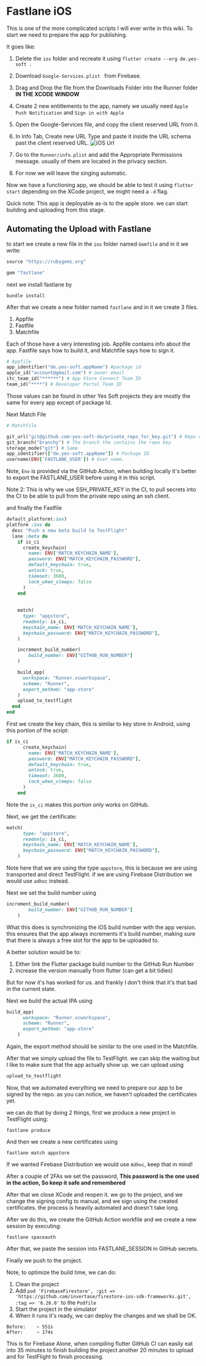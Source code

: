 # Fastlane iOS

This is one of the more complicated scripts I will ever write in this wiki. To start we need to prepare the app for publishing.

It goes like:

1. Delete the `ios` folder and recreate it using `flutter create --org de.yes-soft .`
2. Download `Google-Services.plist ` from Firebase.
3. Drag and Drop the file from the Downloads Folder into the Runner folder <b>IN THE XCODE WINDOW</b>
4. Create 2 new entitlements to the app, namely we usually need `Apple Push Notification` and `Sign in with Apple`
5. Open the Google-Services file, and copy the client reserved URL from it.
6. In Info Tab, Create new URL Type and paste it inside the URL schema past the client reserved URL. ![iOS Url](./ios-url-schema.png)

7. Go to the `Runner/info.plist` and add the Appropriate Permissions message. usually of them are located in the privacy section.
8. For now we will leave the singing automatic.



Now we have a functioning app, we should be able to test it using `flutter start` depending on the XCode project, we might need a `-d` flag.

Quick note: This app is deployable as-is to the apple store. we can start building and uploading from this stage.



## Automating the Upload  with Fastlane

to start we create a new file in the `ios` folder named `Gemfile` and in it we write:

```ruby
source "https://rubygems.org"

gem "fastlane"
```

next we install fastlane by 

```
bundle install
```

After that we create a new folder named `fastlane`  and in it we create 3 files.

1. Appfile
2. Fastfile
3. Matchfile

Each of those have a very interesting job. Appfile contains info about the app. Fastfile says how to build it, and Matchfile says how to sign it.

```ruby
# Appfile
app_identifier("de.yes-soft.appName") #package id
apple_id("account@gmail.com") # owner email
itc_team_id("******") # App Store Connect Team ID
team_id("****") # Developer Portal Team ID
```

Those values can be found in other Yes Soft projects they are mostly the same for every app except of package Id. 



Next Match File

```ruby
# Matchfile

git_url("git@github.com:yes-soft-de/private_repo_for_key.git") # Repo where we find signing certs
git_branch("branchy") # The branch the contains the repo key
storage_mode("git") # Same
app_identifier(["de.yes-soft.appName"]) # Package ID
username(ENV['FASTLANE_USER']) # User name.
```

Note, `Env` is provided via the GitHub Action, when building locally it's better to export the FASTLANE_USER before using it in this script.

Note 2: This is why we use SSH_PRIVATE_KEY in the CI, to pull secrets into the CI to be able to pull from the private repo using an ssh client.

and finally the Fastfile

```ruby
default_platform(:ios)
platform :ios do
  desc "Push a new beta build to TestFlight"
  lane :beta do
    if is_ci
      create_keychain(
        name: ENV['MATCH_KEYCHAIN_NAME'],
        password: ENV["MATCH_KEYCHAIN_PASSWORD"],
        default_keychain: true,
        unlock: true,
        timeout: 3600,
        lock_when_sleeps: false
      )
    end
    
    
    match(
      type: "appstore",
      readonly: is_ci,
      keychain_name: ENV['MATCH_KEYCHAIN_NAME'],
      keychain_password: ENV["MATCH_KEYCHAIN_PASSWORD"],
    )

    increment_build_number(
	    build_number: ENV["GITHUB_RUN_NUMBER"]
    )

    build_app(
      workspace: "Runner.xcworkspace",
      scheme: "Runner",
      export_method: "app-store"
    )
    upload_to_testflight
  end
end

```



First we create the key chain, this is similar to key store in Android, using this portion of the script:

```ruby
if is_ci
      create_keychain(
        name: ENV['MATCH_KEYCHAIN_NAME'],
        password: ENV["MATCH_KEYCHAIN_PASSWORD"],
        default_keychain: true,
        unlock: true,
        timeout: 3600,
        lock_when_sleeps: false
      )
    end
```

Note the `is_ci` makes this portion only works on GitHub.

Next, we get the certificate:

```ruby
match(
      type: "appstore",
      readonly: is_ci,
      keychain_name: ENV['MATCH_KEYCHAIN_NAME'],
      keychain_password: ENV["MATCH_KEYCHAIN_PASSWORD"],
    )
```

Note here that we are using the type `appstore`, this is because we are using transported and direct TestFlight. if we are using Firebase Distribution we would use `adhoc` instead.

Next we set the build number using 

```ruby
increment_build_number(
	    build_number: ENV["GITHUB_RUN_NUMBER"]
    )
```

What this does is synchronizing the iOS build number with the app version. this ensures that the app always increments it's build number, making sure that there is always a free slot for the app to be uploaded to.

A better solution would be to:

1. Either link the Flutter package build number to the GitHub Run Number
2. increase the version manually from flutter (can get a bit tidies)

But for now it's has worked for us. and frankly I don't think that it's that bad in the current state.

Next we build the actual IPA using

```ruby
build_app(
      workspace: "Runner.xcworkspace",
      scheme: "Runner",
      export_method: "app-store"
    )
```

Again, the export method should be similar to the one used in the Matchfile.

After that we simply upload the file to TestFlight. we can skip the waiting but I like to make sure that the app actually show up. we can upload using 

```ruby
upload_to_testflight
```

Now, that we automated everything we need to prepare our app to be signed by the repo. as you can notice, we haven't uploaded the certificates yet.

we can do that by doing 2 things, first we produce a new project in TestFlight using:

```
fastlane produce
```

And then we create a new certificates using

```
fastlane match appstore
```

If we wanted Firebase Distribution we would use `Adhoc`, keep that in mind!

After a couple of 2FAs we set the password, <b>This password is the one used in the action, So keep it safe and remembered</b>

After  that we close XCode and reopen it. we go to the project, and we change the signing config to manual, and we sign using the created certificates. the process is heavily automated and doesn't take long.

After we do this, we create the GitHub Action workfile and we create a new session by executing:

```
fastlane spaceauth
```

After that, we paste the session into FASTLANE_SESSION in GitHub secrets.

Finally we push to the project.



Note, to optimize the build time, we can do:

1. Clean the project
2. Add `pod 'FirebaseFirestore', :git => 'https://github.com/invertase/firestore-ios-sdk-frameworks.git', :tag => '6.26.0'` to the `Podfile`
3. Start the project in the simulator
4. When it runs it's ready, we can deploy the changes and we shall be OK.

```
Before:    ~ 551s
After:     ~ 174s
```

This is for Firebase Alone, when compiling flutter GitHub CI can easily eat into 35 minutes to finish building the project another 20 minutes to upload and for TestFlight to finish processing.
